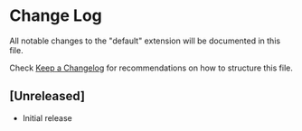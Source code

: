# Change Log

All notable changes to the "default" extension will be documented in this file.

Check [Keep a Changelog](http://keepachangelog.com/) for recommendations on how to structure this file.

## [Unreleased]

- Initial release
